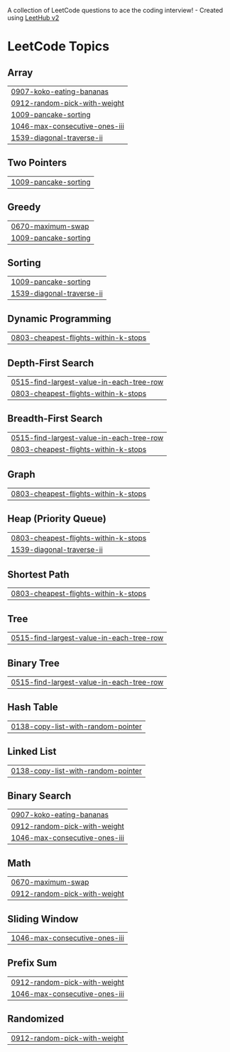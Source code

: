 A collection of LeetCode questions to ace the coding interview! - Created using [LeetHub v2](https://github.com/arunbhardwaj/LeetHub-2.0)
<!---LeetCode Topics Start-->
# LeetCode Topics
## Array
|  |
| ------- |
| [0907-koko-eating-bananas](https://github.com/arpitjaiswal1120/leetcode/tree/master/0907-koko-eating-bananas) |
| [0912-random-pick-with-weight](https://github.com/arpitjaiswal1120/leetcode/tree/master/0912-random-pick-with-weight) |
| [1009-pancake-sorting](https://github.com/arpitjaiswal1120/leetcode/tree/master/1009-pancake-sorting) |
| [1046-max-consecutive-ones-iii](https://github.com/arpitjaiswal1120/leetcode/tree/master/1046-max-consecutive-ones-iii) |
| [1539-diagonal-traverse-ii](https://github.com/arpitjaiswal1120/leetcode/tree/master/1539-diagonal-traverse-ii) |
## Two Pointers
|  |
| ------- |
| [1009-pancake-sorting](https://github.com/arpitjaiswal1120/leetcode/tree/master/1009-pancake-sorting) |
## Greedy
|  |
| ------- |
| [0670-maximum-swap](https://github.com/arpitjaiswal1120/leetcode/tree/master/0670-maximum-swap) |
| [1009-pancake-sorting](https://github.com/arpitjaiswal1120/leetcode/tree/master/1009-pancake-sorting) |
## Sorting
|  |
| ------- |
| [1009-pancake-sorting](https://github.com/arpitjaiswal1120/leetcode/tree/master/1009-pancake-sorting) |
| [1539-diagonal-traverse-ii](https://github.com/arpitjaiswal1120/leetcode/tree/master/1539-diagonal-traverse-ii) |
## Dynamic Programming
|  |
| ------- |
| [0803-cheapest-flights-within-k-stops](https://github.com/arpitjaiswal1120/leetcode/tree/master/0803-cheapest-flights-within-k-stops) |
## Depth-First Search
|  |
| ------- |
| [0515-find-largest-value-in-each-tree-row](https://github.com/arpitjaiswal1120/leetcode/tree/master/0515-find-largest-value-in-each-tree-row) |
| [0803-cheapest-flights-within-k-stops](https://github.com/arpitjaiswal1120/leetcode/tree/master/0803-cheapest-flights-within-k-stops) |
## Breadth-First Search
|  |
| ------- |
| [0515-find-largest-value-in-each-tree-row](https://github.com/arpitjaiswal1120/leetcode/tree/master/0515-find-largest-value-in-each-tree-row) |
| [0803-cheapest-flights-within-k-stops](https://github.com/arpitjaiswal1120/leetcode/tree/master/0803-cheapest-flights-within-k-stops) |
## Graph
|  |
| ------- |
| [0803-cheapest-flights-within-k-stops](https://github.com/arpitjaiswal1120/leetcode/tree/master/0803-cheapest-flights-within-k-stops) |
## Heap (Priority Queue)
|  |
| ------- |
| [0803-cheapest-flights-within-k-stops](https://github.com/arpitjaiswal1120/leetcode/tree/master/0803-cheapest-flights-within-k-stops) |
| [1539-diagonal-traverse-ii](https://github.com/arpitjaiswal1120/leetcode/tree/master/1539-diagonal-traverse-ii) |
## Shortest Path
|  |
| ------- |
| [0803-cheapest-flights-within-k-stops](https://github.com/arpitjaiswal1120/leetcode/tree/master/0803-cheapest-flights-within-k-stops) |
## Tree
|  |
| ------- |
| [0515-find-largest-value-in-each-tree-row](https://github.com/arpitjaiswal1120/leetcode/tree/master/0515-find-largest-value-in-each-tree-row) |
## Binary Tree
|  |
| ------- |
| [0515-find-largest-value-in-each-tree-row](https://github.com/arpitjaiswal1120/leetcode/tree/master/0515-find-largest-value-in-each-tree-row) |
## Hash Table
|  |
| ------- |
| [0138-copy-list-with-random-pointer](https://github.com/arpitjaiswal1120/leetcode/tree/master/0138-copy-list-with-random-pointer) |
## Linked List
|  |
| ------- |
| [0138-copy-list-with-random-pointer](https://github.com/arpitjaiswal1120/leetcode/tree/master/0138-copy-list-with-random-pointer) |
## Binary Search
|  |
| ------- |
| [0907-koko-eating-bananas](https://github.com/arpitjaiswal1120/leetcode/tree/master/0907-koko-eating-bananas) |
| [0912-random-pick-with-weight](https://github.com/arpitjaiswal1120/leetcode/tree/master/0912-random-pick-with-weight) |
| [1046-max-consecutive-ones-iii](https://github.com/arpitjaiswal1120/leetcode/tree/master/1046-max-consecutive-ones-iii) |
## Math
|  |
| ------- |
| [0670-maximum-swap](https://github.com/arpitjaiswal1120/leetcode/tree/master/0670-maximum-swap) |
| [0912-random-pick-with-weight](https://github.com/arpitjaiswal1120/leetcode/tree/master/0912-random-pick-with-weight) |
## Sliding Window
|  |
| ------- |
| [1046-max-consecutive-ones-iii](https://github.com/arpitjaiswal1120/leetcode/tree/master/1046-max-consecutive-ones-iii) |
## Prefix Sum
|  |
| ------- |
| [0912-random-pick-with-weight](https://github.com/arpitjaiswal1120/leetcode/tree/master/0912-random-pick-with-weight) |
| [1046-max-consecutive-ones-iii](https://github.com/arpitjaiswal1120/leetcode/tree/master/1046-max-consecutive-ones-iii) |
## Randomized
|  |
| ------- |
| [0912-random-pick-with-weight](https://github.com/arpitjaiswal1120/leetcode/tree/master/0912-random-pick-with-weight) |
<!---LeetCode Topics End-->